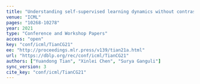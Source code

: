 ```yaml
---
title: "Understanding self-supervised learning dynamics without contrastive pairs."
venue: "ICML"
pages: "10268-10278"
year: 2021
type: "Conference and Workshop Papers"
access: "open"
key: "conf/icml/TianCG21"
ee: "http://proceedings.mlr.press/v139/tian21a.html"
url: "https://dblp.org/rec/conf/icml/TianCG21"
authors: ["Yuandong Tian", "Xinlei Chen", "Surya Ganguli"]
sync_version: 3
cite_key: "conf/icml/TianCG21"
---
```

